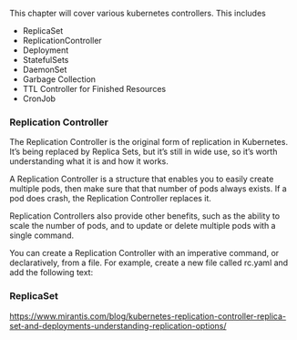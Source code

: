 This chapter will cover various kubernetes controllers. This includes
* ReplicaSet
* ReplicationController
* Deployment
* StatefulSets
* DaemonSet
* Garbage Collection
* TTL Controller for Finished Resources
* CronJob

### Replication Controller
The Replication Controller is the original form of replication in Kubernetes.  It’s being replaced by Replica Sets, but it’s still in wide use, so it’s worth understanding what it is and how it works.

A Replication Controller is a structure that enables you to easily create multiple pods, then make sure that that number of pods always exists. If a pod does crash, the Replication Controller replaces it.

Replication Controllers also provide other benefits, such as the ability to scale the number of pods, and to update or delete multiple pods with a single command.

You can create a Replication Controller with an imperative command, or declaratively, from a file.  For example, create a new file called rc.yaml and add the following text:


### ReplicaSet
https://www.mirantis.com/blog/kubernetes-replication-controller-replica-set-and-deployments-understanding-replication-options/
